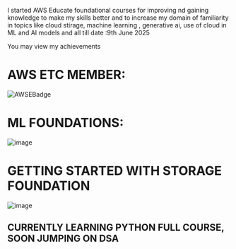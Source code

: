 I started AWS Educate foundational courses for improving nd gaining knowledge to make my skills better and to increase my domain of familiarity 
in topics like cloud stirage, machine learning , generative ai, use of cloud in ML and AI models and all till date :9th June 2025


You may view my achievements
# AWS ETC MEMBER:
![AWSEBadge](https://github.com/user-attachments/assets/99976ac9-46bc-4164-b23c-7d09bbba4711)

# ML FOUNDATIONS:

![image](https://github.com/user-attachments/assets/20ce940e-1606-4241-b48a-425715bf4ec3)


# GETTING STARTED WITH STORAGE FOUNDATION

![image](https://github.com/user-attachments/assets/6ed41cf0-142b-4e1b-bc56-1eca53629e16)

## CURRENTLY LEARNING  PYTHON FULL COURSE, SOON JUMPING ON DSA

